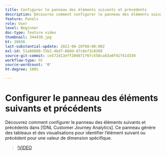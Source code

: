 ```yaml
---
title: Configurer le panneau des éléments suivants et précédents
description: Découvrez comment configurer le panneau des éléments suivants et précédents dans Customer Journey Analytics. Ce panneau génère des tableaux et des visualisations pour identifier l’élément suivant ou précédent pour une valeur de dimension spécifique.
feature: Panels
role: User
level: Beginner
doc-type: feature video
thumbnail: 344430.jpg
kt: 10656
last-substantial-update: 2022-06-28T00:00:00Z
exl-id: 51a86808-75b2-4bd7-80dd-d7c8ef3c8368
source-git-commit: ce572d13eff204071f6fc558ca83a0f41f41d330
workflow-type: ht
source-wordcount: '0'
ht-degree: 100%

---
```


# Configurer le panneau des éléments suivants et précédents

Découvrez comment configurer le panneau des éléments suivants et précédents dans [!DNL Customer Journey Analytics]. Ce panneau génère des tableaux et des visualisations pour identifier l’élément suivant ou précédent pour une valeur de dimension spécifique.

>[!VIDEO](https://video.tv.adobe.com/v/344430/?quality=12&learn=on)
